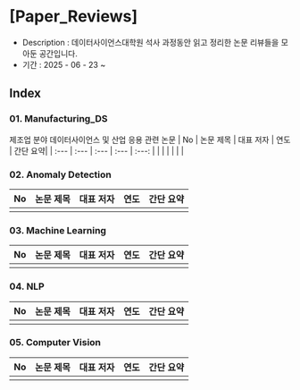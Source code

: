 # [Paper_Reviews]

- Description : 데이터사이언스대학원 석사 과정동안 읽고 정리한 논문 리뷰들을 모아둔 공간입니다. 
- 기간 : 2025 - 06 - 23 ~

## Index

### 01. Manufacturing_DS 
제조업 분야 데이터사이언스 및 산업 응용 관련 논문
| No | 논문 제목 | 대표 저자 | 연도 | 간단 요약|
| :--- | :--- | :--- | :--- | :---: |
|  |  |  |  |  |

### 02. Anomaly Detection
| No | 논문 제목 | 대표 저자 | 연도 | 간단 요약|
| :--- | :--- | :--- | :--- | :---: |
|  |  |  |  |  |

### 03. Machine Learning
| No | 논문 제목 | 대표 저자 | 연도 | 간단 요약|
| :--- | :--- | :--- | :--- | :---: |
|  |  |  |  |  |

### 04. NLP
| No | 논문 제목 | 대표 저자 | 연도 | 간단 요약|
| :--- | :--- | :--- | :--- | :---: |
|  |  |  |  |  |

### 05. Computer Vision
| No | 논문 제목 | 대표 저자 | 연도 | 간단 요약|
| :--- | :--- | :--- | :--- | :---: |
|  |  |  |  |  |
